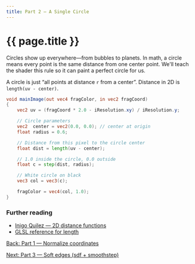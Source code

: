 ```yaml
---
title: Part 2 — A Single Circle
---
```

# {{ page.title }}

Circles show up everywhere—from bubbles to planets. In math, a circle means every point is the same distance from one center point. We'll teach the shader this rule so it can paint a perfect circle for us.

A circle is just “all points at distance `r` from a center”. Distance in 2D is `length(uv - center)`.

```glsl
void mainImage(out vec4 fragColor, in vec2 fragCoord)
{
    vec2 uv = (fragCoord * 2.0 - iResolution.xy) / iResolution.y;

    // Circle parameters
    vec2  center = vec2(0.0, 0.0); // center at origin
    float radius = 0.6;

    // Distance from this pixel to the circle center
    float dist = length(uv - center);

    // 1.0 inside the circle, 0.0 outside
    float c = step(dist, radius);

    // White circle on black
    vec3 col = vec3(c);

    fragColor = vec4(col, 1.0);
}
```

### Further reading
- [Inigo Quilez — 2D distance functions](https://iquilezles.org/articles/distfunctions2d/)
- [GLSL reference for length](https://registry.khronos.org/OpenGL-Refpages/gl4/html/length.xhtml)

[Back: Part 1 — Normalize coordinates](part01_normalize_coordinates.md)

[Next: Part 3 — Soft edges (sdf + smoothstep)](part03_soft_edges.md)
